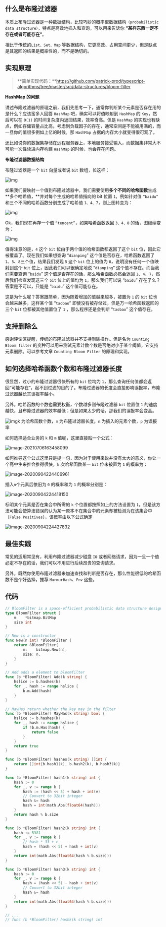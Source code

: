 ## 什么是布隆过滤器

本质上布隆过滤器是一种数据结构，比较巧妙的概率型数据结构`（probabilistic data structure）`，特点是高效地插入和查询，可以用来告诉你 **“某样东西一定不存在或者可能存在”**。

相比于传统的`List、Set、Map` 等数据结构，它更高效、占用空间更少，但是缺点是其返回的结果是概率性的，而不是确切的。

## **实现原理**

> **简单实现代码：**https://github.com/patrick-prod/typescript-algorithms/tree/master/src/data-structures/bloom-filter

**HashMap 的问题**

讲述布隆过滤器的原理之前，我们先思考一下，通常你判断某个元素是否存在用的是什么？应该蛮多人回答 `HashMap` 吧，确实可以将值映射到 `HashMap` 的 `Key`，然后可以在 `O(1)` 的时间复杂度内返回结果，效率奇高。但是 `HashMap` 的实现也有缺点，例如存储容量占比高，考虑到负载因子的存在，通常空间是不能被用满的，而一旦你的值很多例如上亿的时候，那 `HashMap` 占据的内存大小就变得很可观了。

还比如说你的数据集存储在远程服务器上，本地服务接受输入，而数据集非常大不可能一次性读进内存构建 `HashMap` 的时候，也会存在问题。

**布隆过滤器数据结构**

布隆过滤器是一个 `bit` 向量或者说 `bit` 数组，长这样：

![img](assets/v2-530c9d4478398718c15632b9aa025c36_720w.jpg)

如果我们要映射一个值到布隆过滤器中，我们需要使用**多个不同的哈希函数**生成**多个哈希值，**并对每个生成的哈希值指向的 bit 位置 `1`，例如针对值 `“baidu”` 和三个不同的哈希函数分别生成了哈希值 `1、4、7`，则上图转变为：

![img](assets/v2-a0ee721daf43f29dd42b7d441b79d227_720w.jpg)

Ok，我们现在再存一个值 `“tencent”`，如果哈希函数返回 `3、4、8` 的话，图继续变为：

![img](assets/v2-c0c20d8e06308aae1578c16afdea3b6a_720w.jpg)

值得注意的是，``4`` 这个 ``bit`` 位由于两个值的哈希函数都返回了这个 ``bit`` 位，因此它被覆盖了。现在我们如果想查询 “``dianping``” 这个值是否存在，哈希函数返回了 ``1``、``5``、``8``三个值，结果我们发现 ``5`` 这个 ``bit`` 位上的值为 ``0``，说明没有任何一个值映射到这个 ``bit`` 位上，因此我们可以很确定地说 “``dianping``” 这个值不存在。而当我们需要查询 “``baidu``” 这个值是否存在的话，那么哈希函数必然会返回 ``1``、``4``、``7``，然后我们检查发现这三个 ``bit`` 位上的值均为 ``1``，那么我们可以说 “``baidu``” 存在了么？答案是不可以，只能是 “``baidu``” 这个值可能存在。

这是为什么呢？答案跟简单，因为随着增加的值越来越多，被置为 `1` 的 `bit` 位也会越来越多，这样某个值 “`taobao`” 即使没有被存储过，但是万一哈希函数返回的三个 `bit` 位都被其他值置位了 `1` ，那么程序还是会判断 “`taobao`” 这个值存在。

## 支持删除么

感谢评论区提醒，传统的布隆过滤器并不支持删除操作。但是名为 `Counting Bloom filter` 的变种可以用来测试元素计数个数是否绝对小于某个阈值，它支持元素删除。可以参考文章 `Counting Bloom Filter` 的原理和实现。

## **如何选择哈希函数个数和布隆过滤器长度**

很显然，过小的布隆过滤器很快所有的 `bit` 位均为 `1`，那么查询任何值都会返回“可能存在”，起不到过滤的目的了。布隆过滤器的长度会直接影响误报率，布隆过滤器越长其误报率越小。

另外，哈希函数的个数也需要权衡，个数越多则布隆过滤器 `bit` 位置位 `1` 的速度越快，且布隆过滤器的效率越低；但是如果太少的话，那我们的误报率会变高。

![img](assets/v2-05d4a17ec47911d9ff0e72dc788d5573_720w.jpg)k 为哈希函数个数，`m` 为布隆过滤器长度，`n` 为插入的元素个数，`p` 为误报率

如何选择适合业务的 `k` 和 `m` 值呢，这里直接贴一个公式：

![image-20210706163458099](assets/image-20210706163458099.png)

如何推导这个公式这里只是提一句，因为对于使用来说并没有太大的意义，你让一个高中生来推会推得很快。`k` 次哈希函数某一 `bit` 位未被置为 `1` 的概率为：

![image-20200904224406961](assets/image-20200904224406961.png)

插入``n``个元素后依旧为 ``0`` 的概率和为 ``1`` 的概率分别是：

![image-20200904224418150](assets/image-20200904224418150.png)

标明某个元素是否在集合中所需的 `k` 个位置都按照如上的方法设置为 `1`，但是该方法可能会使算法错误的认为某一原本不在集合中的元素却被检测为在该集合中（`False Positives`），该概率由以下公式确定

![image-20200904224427832](assets/image-20200904224427832.png)

## **最佳实践**

常见的适用常见有，利用布隆过滤器减少磁盘 `IO` 或者网络请求，因为一旦一个值必定不存在的话，我们可以不用进行后续昂贵的查询请求。

另外，既然你使用布隆过滤器来加速查找和判断是否存在，那么性能很低的哈希函数不是个好选择，推荐 `MurmurHash`、`Fnv` 这些。

## 代码

```go
// BloomFilter is a space-efficient probabilistic data structure designed to test whether an element is present in a set.
type BloomFilter struct {
	m    *bitmap.BitMap
	size int
}

// New is a constructor
func New(n int) *BloomFilter {
	return &BloomFilter{
		m:    bitmap.New(n),
		size: n,
	}
}

// Add adds a element to bloomfilter
func (b *BloomFilter) Add(k string) {
	hslice := b.hashes(k)
	for _, hash := range hslice {
		b.m.Add(hash)
	}
}

// MayHas return whether the key may in the filter
func (b *BloomFilter) MayHas(k string) bool {
	hslice := b.hashes(k)
	for _, hash := range hslice {
		if !b.m.Has(hash) {
			return false
		}
	}
	return true
}

func (b *BloomFilter) hashes(k string) []int {
	return []int{b.hash1(k), b.hash2(k), b.hash3(k)}
}

func (b *BloomFilter) hash1(k string) int {
	hash := 0
	for _, v := range k {
		hash := (hash << 5) + hash + int(v)
		// Convert to 32bit integer
		hash &= hash
		hash = int(math.Abs(float64(hash)))
	}
	return hash % b.size
}

func (b *BloomFilter) hash2(k string) int {
	hash := 5381
	for _, v := range k {
		// hash * 33 + c
		hash = (hash << 5) + hash + int(v)
	}
	return int(math.Abs(float64(hash % b.size)))
}

func (b *BloomFilter) hash3(k string) int {
	hash := 0
	for _, v := range k {
		hash = (hash << 5) - hash + int(v)
		// Convert to 32bit integer
		hash &= hash
	}
	return int(math.Abs(float64(hash % b.size)))
}

// ...
// func (b *BloomFilter) hashk(k string) int

```


